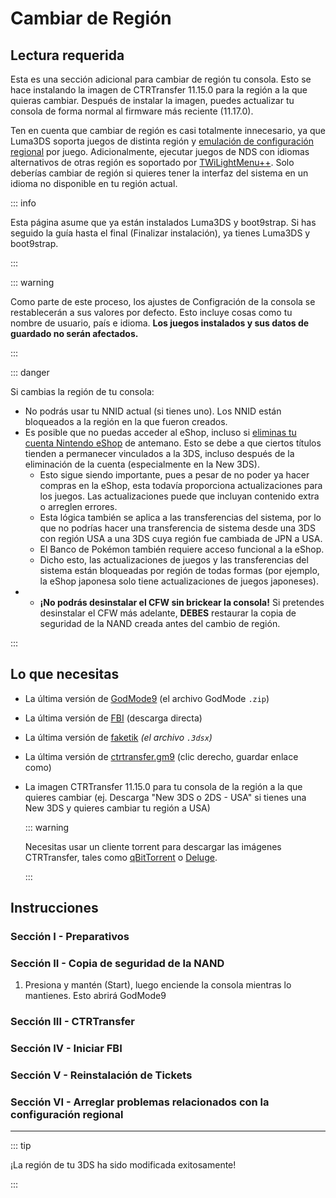 # Cambiar de Región

## Lectura requerida

Esta es una sección adicional para cambiar de región tu consola. Esto se hace instalando la imagen de CTRTransfer 11.15.0 para la región a la que quieras cambiar. Después de instalar la imagen, puedes actualizar tu consola de forma normal al firmware más reciente (11.17.0).

Ten en cuenta que cambiar de región es casi totalmente innecesario, ya que Luma3DS soporta juegos de distinta región y [emulación de configuración regional](https://github.com/LumaTeam/Luma3DS/wiki/Optional-features) por juego. Adicionalmente, ejecutar juegos de NDS con idiomas alternativos de otras región es soportado por [TWiLightMenu++](https://github.com/DS-Homebrew/TWiLightMenu/releases). Solo deberías cambiar de región si quieres tener la interfaz del sistema en un idioma no disponible en tu región actual.

::: info

Esta página asume que ya están instalados Luma3DS y boot9strap. Si has seguido la guía hasta el final (Finalizar instalación), ya tienes Luma3DS y boot9strap.

:::

::: warning

Como parte de este proceso, los ajustes de Configración de la consola se restablecerán a sus valores por defecto. Esto incluye cosas como tu nombre de usuario, país e idioma. **Los juegos instalados y sus datos de guardado no serán afectados.**

:::

::: danger

Si cambias la región de tu consola:

- No podrás usar tu NNID actual (si tienes uno). Los NNID están bloqueados a la región en la que fueron creados.
- Es posible que no puedas acceder al eShop, incluso si [eliminas tu cuenta Nintendo eShop](https://es-americas-support.nintendo.com/app/answers/detail/a_id/23294/~/c%C3%B3mo-eliminar-una-cuenta-nintendo-eshop) de antemano. Esto se debe a que ciertos títulos tienden a permanecer vinculados a la 3DS, incluso después de la eliminación de la cuenta (especialmente en la New 3DS).
  - Esto sigue siendo importante, pues a pesar de no poder ya hacer compras en la eShop, esta todavía proporciona actualizaciones para los juegos. Las actualizaciones puede que incluyan contenido extra o arreglen errores.
  - Esta lógica también se aplica a las transferencias del sistema, por lo que no podrías hacer una transferencia de sistema desde una 3DS con región USA a una 3DS cuya región fue cambiada de JPN a USA.
  - El Banco de Pokémon también requiere acceso funcional a la eShop.
  - Dicho esto, las actualizaciones de juegos y las transferencias del sistema están bloqueadas por región de todas formas (por ejemplo, la eShop japonesa solo tiene actualizaciones de juegos japoneses).
- - **¡No podrás desinstalar el CFW sin brickear la consola!** Si pretendes desinstalar el CFW más adelante, **DEBES** restaurar la copia de seguridad de la NAND creada antes del cambio de región.

:::

## Lo que necesitas

- La última versión de [GodMode9](https://github.com/d0k3/GodMode9/releases/latest) (el archivo GodMode `.zip`)
- La última versión de [FBI](https://github.com/nh-server/FBI-NH/releases/download/2.6.1/FBI.3dsx) (descarga directa)
- La última versión de [faketik](https://github.com/ihaveamac/faketik/releases/latest) _(el archivo `.3dsx`)_
- La última versión de [ctrtransfer.gm9](https://raw.githubusercontent.com/nh-server/scripts/refs/heads/main/3DS/ctrtransfer.gm9) (clic derecho, guardar enlace como)
- La imagen CTRTransfer 11.15.0 para tu consola de la región a la que quieres cambiar (ej. Descarga "New 3DS o 2DS - USA" si tienes una New 3DS y quieres cambiar tu región a USA)

  ::: warning

  Necesitas usar un cliente torrent para descargar las imágenes CTRTransfer, tales como [qBitTorrent](https://www.qbittorrent.org/download) o [Deluge](https://deluge-torrent.org/download/).

  :::

<!--@include: ./_include/ctrtransfer-images.md -->

## Instrucciones

### Sección I - Preparativos

<!--@include: ./_include/ctrtransfer-prep.md -->

### Sección II - Copia de seguridad de la NAND

1. Presiona y mantén (Start), luego enciende la consola mientras lo mantienes. Esto abrirá GodMode9

<!--@include: ./_include/nand-backup.md -->

### Sección III - CTRTransfer

<!--@include: ./_include/ctrtransfer-main.md -->

### Sección IV - Iniciar FBI

<!--@include: ./_include/launch-hbl-dlp.md -->

### Sección V - Reinstalación de Tickets

<!--@include: ./_include/ctrtransfer-ticket-copy.md -->

### Sección VI - Arreglar problemas relacionados con la configuración regional

<!--@include: ./_include/ctrnand-datayeet.md -->

___

::: tip

¡La región de tu 3DS ha sido modificada exitosamente!

:::
